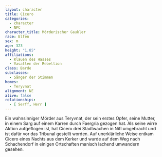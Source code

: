 ```yaml
---
layout: character
title: Cicero
categories:
  - character
  - NPC
character_title: Mörderischer Gaukler
race: Elfen
sex: m
age: 323
height: "1,85"
affiliations:
  - Klauen des Hasses
  - Vasallen der Rebellion
class: Barde
subclasses:
  - Sänger der Stimmen
homes:
  - Teryvnat
alignment: NE
alive: false
relationships:
  - [ Serff, Herr ]
---
```


Ein wahnsinniger Mörder aus Teryvnat, der sein erstes Opfer, seine Mutter, in einem Sarg auf einem Karren durch
Faergria gezogen hat. Als seine wirre Aktion aufgeflogen ist, hat Cicero drei Stadtwachen in Nifl umgebracht und ist
dafür vor das Tribunal gestellt worden. Auf unerklärliche Weise entkam Cicero eines Nachts aus dem Kerker und wurde auf
dem Weg nach Schachendorf in einigen Ortschaften manisch lachend umwandern gesehen.